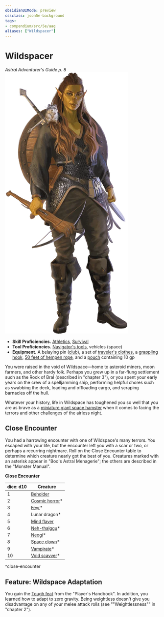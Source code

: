 ```yaml
---
obsidianUIMode: preview
cssclass: json5e-background
tags:
- compendium/src/5e/aag
aliases: ["Wildspacer"]
---
```

# Wildspacer
*Astral Adventurer's Guide p. 8*  
![Githyanki Wildspacer](../../../assets/img/wildspacer.webp)  

- **Skill Proficiencies.** [Athletics](../../../Rules%20&%20Options/5e%20Rules/skills.md##Athletics), [Survival](../../../Rules%20&%20Options/5e%20Rules/skills.md##Survival)  
- **Tool Proficiencies.** [Navigator's tools](navigators-tools.md#), vehicles (space)  
- **Equipment.** A belaying pin ([club](club.md#)), a set of [traveler's clothes](travelers-clothes.md#), a [grappling hook](grappling-hook.md#), [50 feet of hempen rope](hempen-rope-50-feet.md#), and a [pouch](pouch.md#) containing 10 gp  

You were raised in the void of Wildspace—home to asteroid miners, moon farmers, and other hardy folk. Perhaps you grew up in a far-flung settlement such as the Rock of Bral (described in "chapter 3"), or you spent your early years on the crew of a spelljamming ship, performing helpful chores such as swabbing the deck, loading and offloading cargo, and scraping barnacles off the hull.

Whatever your history, life in Wildspace has toughened you so well that you are as brave as a [miniature giant space hamster](space-hamster-bam.md#) when it comes to facing the terrors and other challenges of the airless night.

## Close Encounter

You had a harrowing encounter with one of Wildspace's many terrors. You escaped with your life, but the encounter left you with a scar or two, or perhaps a recurring nightmare. Roll on the Close Encounter table to determine which creature nearly got the best of you. Creatures marked with an asterisk appear in "Boo's Astral Menagerie"; the others are described in the "Monster Manual".

**Close Encounter**

| dice: d10 | Creature |
|-----------|----------|
| 1 | [Beholder](beholder.md#) |
| 2 | [Cosmic horror](cosmic-horror-bam.md#)* |
| 3 | [Feyr](feyr-bam.md#)* |
| 4 | Lunar dragon* |
| 5 | [Mind flayer](mind-flayer.md#) |
| 6 | [Neh-thalggu](neh-thalggu-bam.md#)* |
| 7 | [Neogi](neogi-mpmm.md#)* |
| 8 | [Space clown](space-clown-bam.md#)* |
| 9 | [Vampirate](vampirate-bam.md#)* |
| 10 | [Void scavver](void-scavver-bam.md#)* |
^close-encounter

## Feature: Wildspace Adaptation

You gain the [Tough feat](../../feats/tough.md#) from the "Player's Handbook". In addition, you learned how to adapt to zero gravity. Being weightless doesn't give you disadvantage on any of your melee attack rolls (see ""Weightlessness"" in "chapter 2").